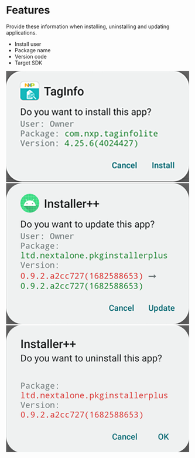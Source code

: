 # Features

Provide these information when installing, uninstalling and updating applications.

- Install user
- Package name
- Version code
- Target SDK

![install](install.png)  
![update](update.png)  
![uninstall](uninstall.png)
